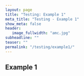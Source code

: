 ```yaml
---
layout: page
title: "Testing: Example 1"
meta_title: "Testing - Example 1"
show_meta: false
header:
   image_fullwidth: "amc.jpg"
subheadline: ""
teaser: ""
permalink: "/testing/example1/"
---
```

## Example 1
